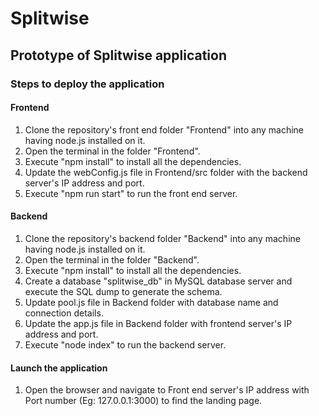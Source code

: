 # Splitwise
## Prototype of Splitwise application
 
### Steps to deploy the application
 
#### Frontend
 
1. Clone the repository's front end folder "Frontend" into any machine having node.js installed on it.
2. Open the terminal in the folder "Frontend".
3. Execute "npm install" to install all the dependencies.
4. Update the webConfig.js file in Frontend/src folder with the backend server's IP address and port.
5. Execute "npm run start" to run the front end server.
 
#### Backend
 
1. Clone the repository's backend folder "Backend" into any machine having node.js installed on it.
2. Open the terminal in the folder "Backend".
3. Execute "npm install" to install all the dependencies.
4. Create a database "splitwise_db" in MySQL database server and execute the SQL dump to generate the schema.
5. Update pool.js file in Backend folder with database name and connection details.
6. Update the app.js file in Backend folder with frontend server's IP address and port.
7. Execute "node index" to run the backend server.
 
#### Launch the application
 
1. Open the browser and navigate to Front end server's IP address with Port number (Eg: 127.0.0.1:3000) to find the landing page.